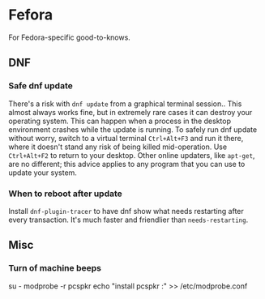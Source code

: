 # Fefora 

For Fedora-specific good-to-knows.

## DNF

### Safe dnf update

There's a risk with `dnf update` from a graphical terminal session.. This almost always works fine, but in extremely rare cases it can destroy your operating system. This can happen when a process in the desktop environment crashes while the update is running. To safely run dnf update without worry, switch to a virtual terminal `Ctrl+Alt+F3` and run it there, where it doesn't stand any risk of being killed mid-operation. Use `Ctrl+Alt+F2` to return to your desktop. Other online updaters, like `apt-get`, are no different; this advice applies to any program that you can use to update your system.

### When to reboot after update

Install `dnf-plugin-tracer` to have dnf show what needs restarting after every transaction. It's much faster and friendlier than `needs-restarting`.

## Misc

### Turn of machine beeps

su -
modprobe -r pcspkr
echo "install pcspkr :" >> /etc/modprobe.conf
